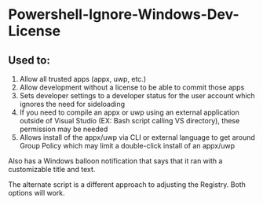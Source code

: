 # Powershell-Ignore-Windows-Dev-License

## Used to:
1) Allow all trusted apps (appx, uwp, etc.)
2) Allow development without a license to be able to commit those apps
3) Sets developer settings to a developer status for the user account which ignores the need for sideloading
4) If you need to compile an appx or uwp using an external application outside of Visual Studio (EX: Bash script calling VS directory), these permission may be needed
5) Allows install of the appx/uwp via CLI or external language to get around Group Policy which may limit a double-click install of an appx/uwp

Also has a Windows balloon notification that says that it ran with a customizable title and text.

The alternate script is a different approach to adjusting the Registry. Both options will work.
